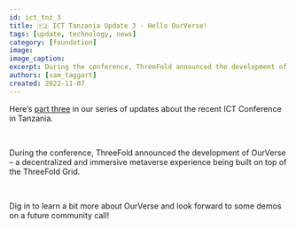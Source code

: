 ```yaml
---
id: ict_tnz_3
title: 🇹🇿 ICT Tanzania Update 3 - Hello OurVerse!
tags: [update, technology, news]
category: [foundation]
image: 
image_caption: 
excerpt: During the conference, ThreeFold announced the development of OurVerse – a decentralized and immersive metaverse experience being built on top of the ThreeFold Grid.
authors: [sam_taggart]
created: 2022-11-07
---
```


Here’s [part three](https://forum.threefold.io/t/ict-tanzania-update-3-hello-ourverse/3482) in our series of updates about the recent ICT Conference in Tanzania.

<br/>

During the conference, ThreeFold announced the development of OurVerse – a decentralized and immersive metaverse experience being built on top of the ThreeFold Grid.

<br/>

Dig in to learn a bit more about OurVerse and look forward to some demos on a future community call!